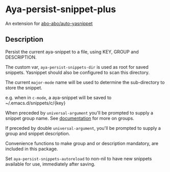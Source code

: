# Aya-persist-snippet-plus

An extension for [abo-abo/auto-yasnippet](https://github.com/abo-abo/auto-yasnippet)

## Description

Persist the current aya-snippet to a file, using KEY, GROUP and DESCRIPTION.

The custom var, `aya-persist-snippets-dir` is used as root
for saved snippets.  Yasnippet should also be configured
to scan this directory.

The current `major-mode` name will be used to determine the
sub-directory to store the snippet.

e.g. when in `c-mode`, a aya-snippet will be saved to
~/.emacs.d/snippets/c/{key}

When preceded by `universal-argument` you'll be prompted to
supply a snippet group name.  See [documentation](https://capitaomorte.github.io/yasnippet/snippet-development.html#sec-2-4)
for more on groups.

If preceded by double `universal-argument`, you'll be
prompted to supply a group and snippet description.

Convenience functions to make group and or description mandatory,
are included in this package.

Set `aya-persist-snippets-autoreload` to non-nil to have new snippets
available for use, immediately after saving.
